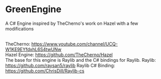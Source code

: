 # GreenEngine
A C# Engine inspired by TheCherno's work on Hazel with a few modifications <br> <br>

TheCherno: https://www.youtube.com/channel/UCQ-W1KE9EYfdxhL6S4twUNw <br>
Hazel Engine: https://github.com/TheCherno/Hazel
<br>
The base for this engine is Raylib and the C# bindings for Raylib.
Raylib: https://github.com/raysan5/raylib
Raylib C# Binding: https://github.com/ChrisDill/Raylib-cs
